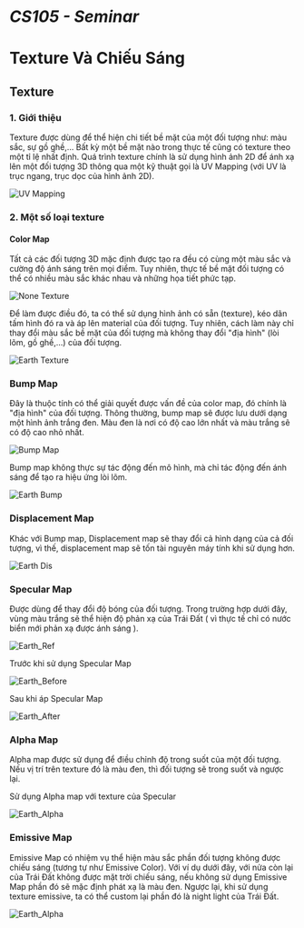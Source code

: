 # ***CS105 - Seminar***
# **Texture Và Chiếu Sáng**
## **Texture**
### **1. Giới thiệu**
Texture được dùng để thể hiện chi tiết bề mặt của một đối tượng như: màu sắc, sự gồ ghề,... Bất kỳ một bề mặt nào trong thực tế cũng có texture theo một tỉ lệ nhất định. Quá trình texture chính là sử dụng hình ảnh 2D để ánh xạ lên một đối tượng 3D thông qua một kỹ thuật gọi là UV Mapping (với UV là trục ngang, trục dọc của hình ảnh 2D).

![UV Mapping](https://upload.wikimedia.org/wikipedia/commons/0/04/UVMapping.png)

### **2. Một số loại texture**
#### **Color Map**

Tất cả các đối tượng 3D mặc định được tạo ra đều có cùng một màu sắc và cường độ ánh sáng trên mọi điểm. Tuy nhiên, thực tế bề mặt đối tượng có thể có nhiều màu sắc khác nhau và những họa tiết phức tạp.

![None Texture](./imgs/none_texture.png)

Để làm được điều đó, ta có thể sử dụng hình ảnh có sẵn (texture), kéo dãn tấm hình đó ra và áp lên material của đối tượng. Tuy nhiên, cách làm này chỉ thay đổi màu sắc bề mặt của đối tượng mà không thay đổi "địa hình" (lòi lõm, gồ ghề,...) của đối tượng.

![Earth Texture](./imgs/earth_texture.png)

### **Bump Map**

Đây là thuộc tính có thể giải quyết được vấn đề của color map, đó chính là "địa hình" của đối tượng. Thông thường, bump map sẽ được lưu dưới dạng một hình ảnh trắng đen. Màu đen là nơi có độ cao lớn nhất và màu trắng sẽ có độ cao nhỏ nhất.

![Bump Map](./textures/earthbump.jpg)
 
 Bump map không thực sự tác động đến mô hình, mà chỉ tác động đến ánh sáng để tạo ra hiệu ứng lòi lõm.

![Earth Bump](./imgs/earth_bump.png)

### **Displacement Map**

Khác với Bump map, Displacement map sẽ thay đổi cả hình dạng của cả đối tượng, vì thế, displacement map sẽ tốn tài nguyên máy tính khi sử dụng hơn.

![Earth Dis](./imgs/earth_dis.png)

### **Specular Map**

Được dùng để thay đổi độ bóng của đối tượng. Trong trường hợp dưới đây, vùng màu trắng sẽ thể hiện độ phản xạ của Trái Đất ( vì thực tế chỉ có nước biển mới phản xạ được ánh sáng ).

![Earth_Ref](./textures/reflectance.jpg)

Trước khi sử dụng Specular Map

![Earth_Before](./imgs/earth_before.png)

Sau khi áp Specular Map

![Earth_After](./imgs/earth_after.png)

### **Alpha Map**

Alpha map được sử dụng để điều chỉnh độ trong suốt của một đối tượng. Nếu vị trí trên texture đó là màu đen, thì đối tượng sẽ trong suốt và ngược lại.

Sử dụng Alpha map với texture của Specular

![Earth_Alpha](./imgs/earth_alpha.png)

### **Emissive Map**

Emissive Map có nhiệm vụ thể hiện màu sắc phần đối tượng không được chiếu sáng (tương tự như Emissive Color). Với ví dụ dưới đây, với nửa còn lại của Trái Đất không được mặt trời chiếu sáng, nếu không sử dụng Emissive Map phần đó sẽ mặc định phát xạ là màu đen. Ngược lại, khi sử dụng texture emissive, ta có thể custom lại phần đó là night light của Trái Đất.

![Earth_Alpha](./imgs/earth_emissive.png)
